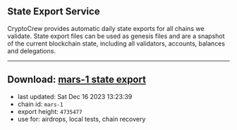 ## State Export Service
CryptoCrew provides automatic daily state exports for all chains we validate. State export files can be used as genesis files and are a snapshot of the current blockchain state, including all validators, accounts, balances and delegations.

---
**Download: [mars-1 state export](https://dl.ccvalidators.com/SERVICE/mars/mars-1_export_4735477.json)**
---

- last updated: Sat Dec 16 2023 13:23:39
- chain id: `mars-1`
- export height: `4735477`
- use for: airdrops, local tests, chain recovery
